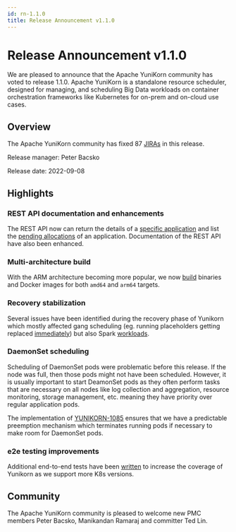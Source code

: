 ```yaml
---
id: rn-1.1.0
title: Release Announcement v1.1.0
---
```


<!--
Licensed to the Apache Software Foundation (ASF) under one
or more contributor license agreements.  See the NOTICE file
distributed with this work for additional information
regarding copyright ownership.  The ASF licenses this file
to you under the Apache License, Version 2.0 (the
"License"); you may not use this file except in compliance
with the License.  You may obtain a copy of the License at

  http://www.apache.org/licenses/LICENSE-2.0

Unless required by applicable law or agreed to in writing,
software distributed under the License is distributed on an
"AS IS" BASIS, WITHOUT WARRANTIES OR CONDITIONS OF ANY
KIND, either express or implied.  See the License for the
specific language governing permissions and limitations
under the License.
-->

# Release Announcement v1.1.0
We are pleased to announce that the Apache YuniKorn community has voted to release 1.1.0. Apache YuniKorn is a standalone resource scheduler, designed for managing, and scheduling Big Data workloads on container orchestration frameworks like Kubernetes for on-prem and on-cloud use cases.

## Overview
The Apache YuniKorn community has fixed 87 [JIRAs](https://issues.apache.org/jira/issues/?filter=12351692) in this release. 

Release manager: Peter Bacsko

Release date: 2022-09-08

## Highlights

### REST API documentation and enhancements
The REST API now can return the details of a [specific application](https://issues.apache.org/jira/browse/YUNIKORN-1217) and list the [pending allocations](https://issues.apache.org/jira/browse/YUNIKORN-1263) of an application.
Documentation of the REST API have also been enhanced.

### Multi-architecture build
With the ARM architecture becoming more popular, we now [build](https://issues.apache.org/jira/browse/YUNIKORN-1215) binaries and Docker images for both `amd64` and `arm64` targets.


### Recovery stabilization
Several issues have been identified during the recovery phase of Yunikorn which mostly affected gang scheduling (eg. running placeholders getting replaced [immediately](https://issues.apache.org/jira/browse/YUNIKORN-1197)) but also Spark [workloads](https://issues.apache.org/jira/browse/YUNIKORN-1217). 

### DaemonSet scheduling
Scheduling of DaemonSet pods were problematic before this release. If the node was full, then those pods might not have been scheduled. However, it is usually important to start DeamonSet pods as they often perform tasks that are necessary on all nodes like log collection and aggregation, resource monitoring, storage management, etc. meaning they have priority over regular application pods.

The implementation of [YUNIKORN-1085](https://issues.apache.org/jira/browse/YUNIKORN-1085) ensures that we have a predictable preemption mechanism which terminates running pods if necessary to make room for DaemonSet pods.

### e2e testing improvements
Additional end-to-end tests have been [written](https://issues.apache.org/jira/browse/YUNIKORN-751) to increase the coverage of Yunikorn as we support more K8s versions.

## Community
The Apache YuniKorn community is pleased to welcome new PMC members Peter Bacsko, Manikandan Ramaraj and committer Ted Lin.

